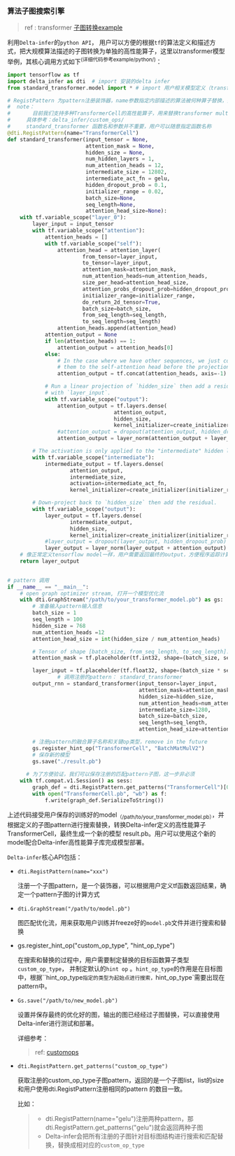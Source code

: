 ### 算法子图搜索引擎

> ref :  transformer [子图转换example](https://github.com/pangge/delta/blob/master/deltann/infer/example/python/simple_transformer.py)

利用`Delta-infer`的`python API`， 用户可以方便的根据`tf`的算法定义和描述方式，把大规模算法描述的子图转换为单独的高性能算子，这里以transformer模型举例，其核心调用方式如下<sup>(详细代码参考example/python/)</sup>：

```python
import tensorflow as tf
import delta_infer as dti  # import 安装的delta infer
from standard_transformer.model import * # import 用户相关模型定义（transformer模型定义相关）

# RegistPattern 为pattern注册装饰器，name参数指定内部描述的算法被何种算子替换，指定算子名称
#  note：	
#  		目前我们支持多种TransformerCell的高性能算子，用来替换transformer multi-head-attention计算
#     具体参考：delta_infer/custom_ops/
#     standard_transformer 函数名和参数并不重要，用户可以随意指定函数名称
@dti.RegistPattern(name="TransformerCell")
def standard_transformer(input_tensor = None,
                         attention_mask = None,
                         hidden_size = None,
                         num_hidden_layers = 1,
                         num_attention_heads = 12,
                         intermediate_size = 12802,
                         intermediate_act_fn = gelu,
                         hidden_dropout_prob = 0.1,
                         initializer_range = 0.02,
                         batch_size=None,
                         seq_length=None,
                         attention_head_size=None):
    with tf.variable_scope("layer_0"):
        layer_input = input_tensor
        with tf.variable_scope("attention"):
            attention_heads = []
            with tf.variable_scope("self"):
                attention_head = attention_layer(
                        from_tensor=layer_input,
                        to_tensor=layer_input,
                        attention_mask=attention_mask,
                        num_attention_heads=num_attention_heads,
                        size_per_head=attention_head_size,
                        attention_probs_dropout_prob=hidden_dropout_prob,
                        initializer_range=initializer_range,
                        do_return_2d_tensor=True,
                        batch_size=batch_size,
                        from_seq_length=seq_length,
                        to_seq_length=seq_length)
                attention_heads.append(attention_head)
            attention_output = None
            if len(attention_heads) == 1:
                attention_output = attention_heads[0]
            else:
                # In the case where we have other sequences, we just concatenate
                # them to the self-attention head before the projection. 
                attention_output = tf.concat(attention_heads, axis=-1)

            # Run a linear projection of `hidden_size` then add a residual
            # with `layer_input`.
            with tf.variable_scope("output"):
                attention_output = tf.layers.dense(
                                  attention_output,
                                  hidden_size,
                                  kernel_initializer=create_initializer(initializer_range))
                #attention_output = dropout(attention_output, hidden_dropout_prob)
                attention_output = layer_norm(attention_output + layer_input)

        # The activation is only applied to the "intermediate" hidden layer. 
        with tf.variable_scope("intermediate"):
            intermediate_output = tf.layers.dense(
                    attention_output,
                    intermediate_size,
                    activation=intermediate_act_fn,
                    kernel_initializer=create_initializer(initializer_range))

        # Down-project back to `hidden_size` then add the residual.
        with tf.variable_scope("output"):
            layer_output = tf.layers.dense(
                    intermediate_output,
                    hidden_size,
                    kernel_initializer=create_initializer(initializer_range))
            #layer_output = dropout(layer_output, hidden_dropout_prob)
            layer_output = layer_norm(layer_output + attention_output)
    # 像正常定义tensorflow model一样，用户需要返回最终的output，方便程序追踪计算逻辑链路
    return layer_output

  
# pattern 调用
if __name__ == "__main__":
    # open graph optimizer stream, 打开一个模型优化流
    with dti.GraphStream("/path/to/your_transformer_model.pb") as gs:
        # 准备输入pattern输入信息
        batch_size = 1
        seq_length = 100
        hidden_size = 768
        num_attention_heads =12
        attention_head_size = int(hidden_size / num_attention_heads)

        # Tensor of shape [batch_size, from_seq_length, to_seq_length].
        attention_mask = tf.placeholder(tf.int32, shape=(batch_size, seq_length, seq_length))

        layer_input = tf.placeholder(tf.float32, shape=(batch_size * seq_length, hidden_size))
				# 调用注册的pattern： standard_transformer
        output_rnn = standard_transformer(input_tensor=layer_input,
                                          attention_mask=attention_mask,
                                          hidden_size=hidden_size,
                                          num_attention_heads=num_attention_heads,
                                          intermediate_size=1280,
                                          batch_size=batch_size,
                                          seq_length=seq_length,
                                          attention_head_size=attention_head_size)

        # 注册pattern的融合算子名称和关键op类型，remove in the future
        gs.register_hint_op("TransformerCell", "BatchMatMulV2")
        # 保存新的模型
        gs.save("./result.pb")
        
	  # 为了方便验证，我们可以保存注册的匹配pattern子图，这一步非必须
    with tf.compat.v1.Session() as sess:
        graph_def = dti.RegistPattern.get_patterns("TransformerCell")[0]
        with open("TransformerCell.pb", "wb") as f:
            f.write(graph_def.SerializeToString())

```



上述代码接受用户保存的训练好的model<sub>（/path/to/your_transformer_model.pb）</sub>，并根据定义的子图pattern进行搜索替换，转换Delta-infer定义的高性能算子 TransformerCell，最终生成一个新的模型 result.pb。用户可以使用这个新的model配合Delta-infer高性能算子库完成模型部署。

`Delta-infer`核心API包括：

* `dti.RegistPattern(name="xxx")`

  注册一个子图pattern，是一个装饰器，可以根据用户定义tf函数返回结果，确定一个pattern子图的计算方式

* `dti.GraphStream("/path/to/model.pb")`

  图匹配优化流，用来获取用户训练并freeze好的`model.pb`文件并进行搜索和替换

* gs.register_hint_op("custom_op_type", "hint_op_type")

  在搜索和替换的过程中，用户需要制定替换的目标函数算子类型`custom_op_type`， 并制定默认的`hint op` 。`hint_op_type`的作用是在目标图中，根据``hint_op_type`指定的类型为起始点进行搜索，`hint_op_type`需要出现在pattern中。

* `Gs.save("/path/to/new_model.pb")`

  设置并保存最终的优化好的图，输出的图已经经过子图替换，可以直接使用Delta-infer进行测试和部署。

  详细参考：

  > ref: [customops](https://github.com/pangge/delta/blob/master/deltann/infer/docs/customops.md)

* `dti.RegistPattern.get_patterns("custom_op_type")`

  获取注册的custom_op_type子图pattern，返回的是一个子图list，list的size和用户使用dti.RegistPattern注册相同的pattern 的数目一致。

  比如：

  > * dti.RegistPattern(name="gelu")注册两种pattern，那dti.RegistPattern.get_patterns("gelu")就会返回两种子图
  > * Delta-infer会把所有注册的子图针对目标图结构进行搜索和匹配替换，替换成相对应的`custom_op_type`
  
  






